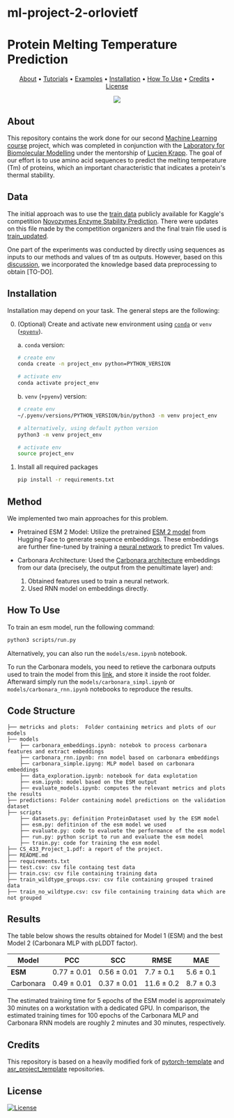 # ml-project-2-orlovietf

# Protein Melting Temperature Prediction

<p align="center">
  <a href="#about">About</a> •
  <a href="#tutorials">Tutorials</a> •
  <a href="#examples">Examples</a> •
  <a href="#installation">Installation</a> •
  <a href="#how-to-use">How To Use</a> •
  <a href="#credits">Credits</a> •
  <a href="#license">License</a>
</p>

<p align="center">
<a href="https://github.com/Blinorot/pytorch_project_template/blob/main/LICENSE">
   <img src=https://img.shields.io/badge/license-MIT-blue.svg>
</a>
</p>

## About

This repository contains the work done for our second [Machine Learning course](https://www.epfl.ch/labs/mlo/machine-learning-cs-433/) project, which was completed in conjunction with the [Laboratory for Biomolecular Modelling](https://www.epfl.ch/labs/lbm/) under the mentorship of [Lucien Krapp](https://people.epfl.ch/lucien.krapp). The goal of our effort is to use amino acid sequences to predict the melting temperature (Tm) of proteins, which an important characteristic that indicates a protein's thermal stability.

## Data

The initial approach was to use the [train data](https://www.kaggle.com/competitions/novozymes-enzyme-stability-prediction/data?select=train.csv) publicly available for Kaggle's competition [Novozymes Enzyme Stability Prediction](https://www.kaggle.com/competitions/novozymes-enzyme-stability-prediction/data). There were updates on this file made by the competition organizers and the final train file used is [train_updated](https://github.com/CS-433/ml-project-2-orlovietf/blob/main/train_updated.csv).

One part of the experiments was conducted by directly using sequences as inputs to our methods and values of tm as outputs. However, based on this [discussion](https://www.kaggle.com/competitions/novozymes-enzyme-stability-prediction/discussion/358320), we incorporated the knowledge based data preprocessing to obtain [TO-DO].

## Installation

Installation may depend on your task. The general steps are the following:

0. (Optional) Create and activate new environment using [`conda`](https://conda.io/projects/conda/en/latest/user-guide/getting-started.html) or `venv` ([`+pyenv`](https://github.com/pyenv/pyenv)).

   a. `conda` version:

   ```bash
   # create env
   conda create -n project_env python=PYTHON_VERSION

   # activate env
   conda activate project_env
   ```

   b. `venv` (`+pyenv`) version:

   ```bash
   # create env
   ~/.pyenv/versions/PYTHON_VERSION/bin/python3 -m venv project_env

   # alternatively, using default python version
   python3 -m venv project_env

   # activate env
   source project_env
   ```

1. Install all required packages

   ```bash
   pip install -r requirements.txt
   ```

## Method

We implemented two main approaches for this problem.

- Pretrained ESM 2 Model: Utilize the pretrained [ESM 2 model](https://huggingface.co/docs/transformers/model_doc/esm) from Hugging Face to generate sequence embeddings. These embeddings are further fine-tuned by training a [neural network](https://github.com/CS-433/ml-project-2-orlovietf/blob/main/scripts/baseline_model.py) to predict Tm values.

- Carbonara Architecture: Used the [Carbonara architecture](https://github.com/LBM-EPFL/CARBonAra/tree/main) embeddings from our data (precisely, the output from the penultimate layer) and:
    1. Obtained features used to train a neural network.
    2. Used RNN model on embeddings directly.

## How To Use

To train an esm model, run the following command:

```bash
python3 scripts/run.py
```

Alternatively, you can also run the `models/esm.ipynb` notebook.

To run the Carbonara models,  you need to retieve the carbonara outputs used to train the model from this [link](https://epflch-my.sharepoint.com/:u:/g/personal/igor_pavlovic_epfl_ch/EW0x2__-kNVEib42D4KRgUQBYNWJA5R20PDBnNYSuALEKg?e=LemQ7m), and store it inside the root folder.
Afterward simply run the `models/carbonara_simpl.ipynb` or `models/carbonara_rnn.ipynb` notebooks to reproduce the results.

## Code Structure

```
├── metricks and plots:  Folder containing metrics and plots of our models
├── models
    ├── carbonara_embeddings.ipynb: notebok to process carbonara features and extract embeddings
    ├── carbonara_rnn.ipynb: rnn model based on carbonara embeddings
    ├── carbonara_simple.ipyng: MLP model based on carbonara embeddings
    ├── data_exploration.ipynb: notebook for data explotation
    ├── esm.ipynb: model based on the ESM output
    ├── evaluate_models.ipynb: computes the relevant metrics and plots the results
├── predictions: Folder containing model predictions on the validation dataset
├── scripts
    ├── datasets.py: definition ProteinDataset used by the ESM model
    ├── esm.py: defitinion of the esm model we used
    ├── evaluate.py: code to evaluete the performance of the esm model
    ├── run.py: python script to run and evaluate the esm model
    ├── train.py: code for training the esm model
├── CS_433_Project_1.pdf: a report of the project.
├── README.md
├── requirements.txt
├── test.csv: csv file containg test data
├── train.csv: csv file containing training data
├── train_wildtype_groups.csv: csv file containing grouped trained data
├── train_no_wildtype.csv: csv file containing training data which are not grouped
```

## Results


The table below shows the results obtained for Model 1 (ESM) and the best Model 2 (Carbonara MLP with pLDDT factor). 

| **Model**    | **PCC**        | **SCC**        | **RMSE**       | **MAE**       |
|--------------|----------------|----------------|----------------|---------------|
| **ESM**      | 0.77 ± 0.01    | 0.56 ± 0.01    | 7.7 ± 0.1      | 5.6 ± 0.1     |
| Carbonara    | 0.49 ± 0.01    | 0.37 ± 0.01    | 11.6 ± 0.2     | 8.7 ± 0.3     |

The estimated training time for 5 epochs of the ESM model is approximately 30 minutes on a workstation with a dedicated GPU. 
In comparison, the estimated training times for 100 epochs of the Carbonara MLP and Carbonara RNN models are roughly 2 minutes and 30 minutes, respectively.

## Credits

This repository is based on a heavily modified fork of [pytorch-template](https://github.com/victoresque/pytorch-template) and [asr_project_template](https://github.com/WrathOfGrapes/asr_project_template) repositories.

## License

[![License](https://img.shields.io/badge/license-MIT-blue.svg)](/LICENSE)
